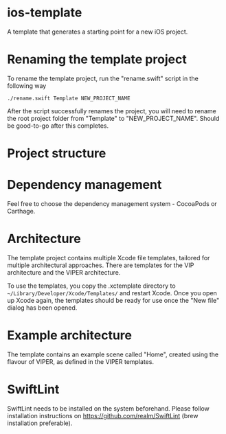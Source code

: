 # ios-template

A template that generates a starting point for a new iOS project.

# Renaming the template project
To rename the template project, run the "rename.swift" script in the following way

```
./rename.swift Template NEW_PROJECT_NAME
```

After the script successfully renames the project, you will need to rename the root project folder from "Template" to "NEW_PROJECT_NAME". Should be good-to-go after this completes.

# Project structure

# Dependency management
Feel free to choose the dependency management system - CocoaPods or Carthage. 

# Architecture
The template project contains multiple Xcode file templates, tailored for multiple architectural approaches. There are templates for the VIP architecture and the VIPER architecture. 

To use the templates, you copy the .xctemplate directory to `~/Library/Developer/Xcode/Templates/` and restart Xcode. Once you open up Xcode again, the templates should be ready for use once the "New file" dialog has been opened.

# Example architecture
The template contains an example scene called "Home", created using the flavour of VIPER, as defined in the VIPER templates.

# SwiftLint
SwiftLint needs to be installed on the system beforehand. Please follow installation instructions on https://github.com/realm/SwiftLint (brew installation preferable).
